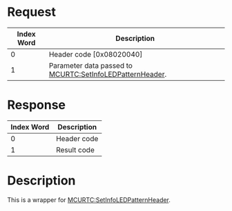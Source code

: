 # Request

| Index Word | Description                                                                                           |
|------------|-------------------------------------------------------------------------------------------------------|
| 0          | Header code \[0x08020040\]                                                                            |
| 1          | Parameter data passed to [MCURTC:SetInfoLEDPatternHeader](MCURTC:SetInfoLEDPatternHeader "wikilink"). |

# Response

| Index Word | Description |
|------------|-------------|
| 0          | Header code |
| 1          | Result code |

# Description

This is a wrapper for
[MCURTC:SetInfoLEDPatternHeader](MCURTC:SetInfoLEDPatternHeader "wikilink").